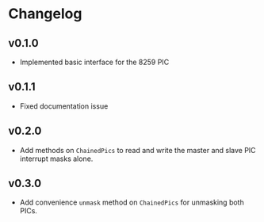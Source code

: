 # Changelog

## v0.1.0

- Implemented basic interface for the 8259 PIC

## v0.1.1

- Fixed documentation issue

## v0.2.0

- Add methods on `ChainedPics` to read and write the master and slave PIC interrupt masks alone.

## v0.3.0

- Add convenience `unmask` method on `ChainedPics` for unmasking both PICs.
